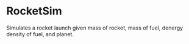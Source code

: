 # RocketSim
Simulates a rocket launch given mass of rocket, mass of fuel, denergy density of fuel, and planet.
